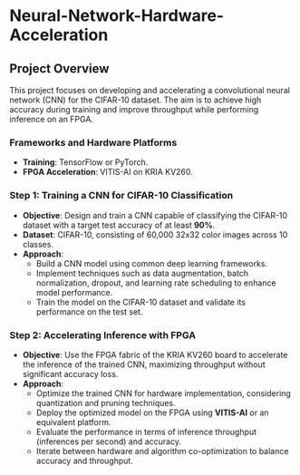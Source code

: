 # Neural-Network-Hardware-Acceleration

## Project Overview
This project focuses on developing and accelerating a convolutional neural network (CNN) for the CIFAR-10 dataset. The aim is to achieve high accuracy during training and improve throughput while performing inference on an FPGA.

### Frameworks and Hardware Platforms
- **Training**: TensorFlow or PyTorch.
- **FPGA Acceleration**: VITIS-AI on KRIA KV260.

### Step 1: Training a CNN for CIFAR-10 Classification
- **Objective**: Design and train a CNN capable of classifying the CIFAR-10 dataset with a target test accuracy of at least **90%**.
- **Dataset**: CIFAR-10, consisting of 60,000 32x32 color images across 10 classes.
- **Approach**:
  - Build a CNN model using common deep learning frameworks.
  - Implement techniques such as data augmentation, batch normalization, dropout, and learning rate scheduling to enhance model performance.
  - Train the model on the CIFAR-10 dataset and validate its performance on the test set.

### Step 2: Accelerating Inference with FPGA
- **Objective**: Use the FPGA fabric of the KRIA KV260 board to accelerate the inference of the trained CNN, maximizing throughput without significant accuracy loss.
- **Approach**:
  - Optimize the trained CNN for hardware implementation, considering quantization and pruning techniques.
  - Deploy the optimized model on the FPGA using **VITIS-AI** or an equivalent platform.
  - Evaluate the performance in terms of inference throughput (inferences per second) and accuracy.
  - Iterate between hardware and algorithm co-optimization to balance accuracy and throughput.




